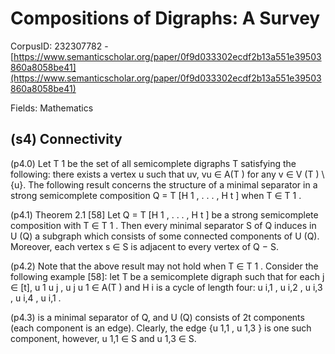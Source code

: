 # Compositions of Digraphs: A Survey

CorpusID: 232307782 - [https://www.semanticscholar.org/paper/0f9d033302ecdf2b13a551e39503860a8058be41](https://www.semanticscholar.org/paper/0f9d033302ecdf2b13a551e39503860a8058be41)

Fields: Mathematics

## (s4) Connectivity
(p4.0) Let T 1 be the set of all semicomplete digraphs T satisfying the following: there exists a vertex u such that uv, vu ∈ A(T ) for any v ∈ V (T ) \ {u}. The following result concerns the structure of a minimal separator in a strong semicomplete composition Q = T [H 1 , . . . , H t ] when T ∈ T 1 .

(p4.1) Theorem 2.1 [58] Let Q = T [H 1 , . . . , H t ] be a strong semicomplete composition with T ∈ T 1 . Then every minimal separator S of Q induces in U (Q) a subgraph which consists of some connected components of U (Q). Moreover, each vertex s ∈ S is adjacent to every vertex of Q − S.

(p4.2) Note that the above result may not hold when T ∈ T 1 . Consider the following example [58]: let T be a semicomplete digraph such that for each j ∈ [t], u 1 u j , u j u 1 ∈ A(T ) and H i is a cycle of length four: u i,1 , u i,2 , u i,3 , u i,4 , u i,1 .

(p4.3) is a minimal separator of Q, and U (Q) consists of 2t components (each component is an edge). Clearly, the edge {u 1,1 , u 1,3 } is one such component, however, u 1,1 ∈ S and u 1,3 ∈ S.
